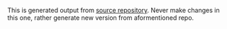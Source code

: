 This is generated output from [source repository](https://github.com/erikvanek/erikvanek.com). Never make changes in this one, rather generate new version from aformentioned repo.
